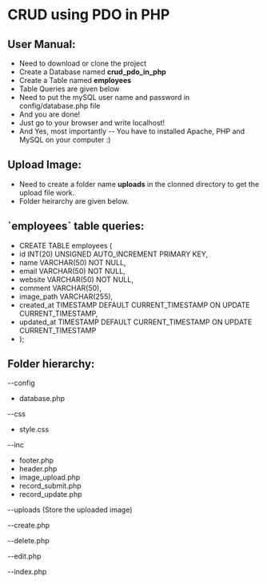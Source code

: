 ﻿# CRUD using PDO in PHP
 
<h2>User Manual:</h2>
  
- Need to download or clone the project
- Create a Database named **crud_pdo_in_php**
- Create a Table named **employees**
- Table Queries are given below
- Need to put the mySQL user name and password in config/database.php file
- And you are done!
- Just go to your browser and write localhost!
- And Yes, most importantly -- You have to installed Apache, PHP and MySQL on your computer :)

<h2>Upload Image:</h2>

- Need to create a folder name **uploads** in the clonned directory to get the upload file work.
- Folder heirarchy are given below.

<h2>`employees` table queries:</h2>

- CREATE TABLE employees (
- id INT(20) UNSIGNED AUTO_INCREMENT PRIMARY KEY,
- name VARCHAR(50) NOT NULL,
- email VARCHAR(50) NOT NULL,
- website VARCHAR(50) NOT NULL,
- comment VARCHAR(50),
- image_path VARCHAR(255),
- created_at TIMESTAMP DEFAULT CURRENT_TIMESTAMP ON UPDATE CURRENT_TIMESTAMP,
- updated_at TIMESTAMP DEFAULT CURRENT_TIMESTAMP ON UPDATE CURRENT_TIMESTAMP
- );

<h2>Folder hierarchy:</h2>

--config
- database.php

--css
- style.css

--inc
- footer.php
- header.php
- image_upload.php
- record_submit.php 
- record_update.php

--uploads (Store the uploaded image)

--create.php

--delete.php

--edit.php

--index.php
